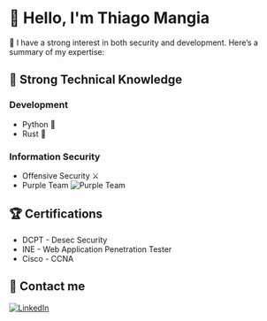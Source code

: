 # 👋 Hello, I'm Thiago Mangia

🚀 I have a strong interest in both security and development. Here’s a summary of my expertise:

## 🚀 Strong Technical Knowledge

### Development

- Python 🐍
- Rust 🦀

### Information Security

- Offensive Security ⚔️
- Purple Team ![Purple Team](https://img.icons8.com/color/48/000000/purple-circle.png)

## 🏆 Certifications

- DCPT - Desec Security
- INE - Web Application Penetration Tester
- Cisco - CCNA

## 📩 Contact me

<p align="left">
  <a href="https://www.linkedin.com/in/thiagolmoraes/" target="_blank"><img alt="LinkedIn" src="https://img.shields.io/badge/LinkedIn-@thiagolmoraes-blue?style=flat&logo=linkedin"></a>
</p>
